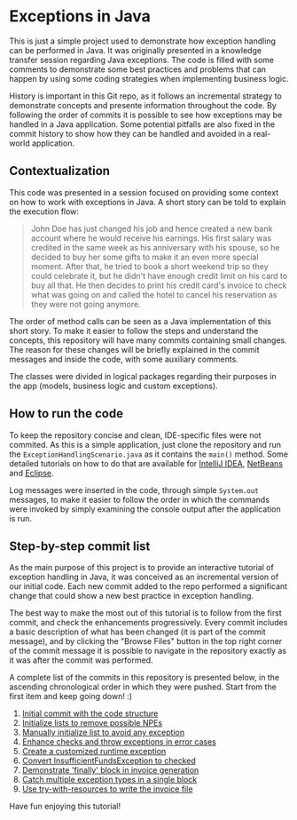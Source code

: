 # Exceptions in Java

This is just a simple project used to demonstrate how exception handling can be
performed in Java. It was originally presented in a knowledge transfer session
regarding Java exceptions. The code is filled with some comments to demonstrate
some best practices and problems that can happen by using some coding strategies
when implementing business logic.

History is important in this Git repo, as it follows an incremental strategy to
demonstrate concepts and presente information throughout the code. By following
the order of commits it is possible to see how exceptions may be handled in a
Java application. Some potential pitfalls are also fixed in the commit history
to show how they can be handled and avoided in a real-world application.


## Contextualization

This code was presented in a session focused on providing some context on how to
work with exceptions in Java. A short story can be told to explain the execution
flow:

> John Doe has just changed his job and hence created a new bank account where
> he would receive his earnings. His first salary was credited in the same week
> as his anniversary with his spouse, so he decided to buy her some gifts to
> make it an even more special moment. After that, he tried to book a short
> weekend trip so they could celebrate it, but he didn't have enough credit
> limit on his card to buy all that. He then decides to print his credit card's
> invoice to check what was going on and called the hotel to cancel his
> reservation as they were not going anymore.

The order of method calls can be seen as a Java implementation of this short
story. To make it easier to follow the steps and understand the concepts, this
repository will have many commits containing small changes. The reason for these
changes will be briefly explained in the commit messages and inside the code,
with some auxiliary comments.

The classes were divided in logical packages regarding their purposes in the app
(models, business logic and custom exceptions).


## How to run the code

To keep the repository concise and clean, IDE-specific files were not commited.
As this is a simple application, just clone the repository and run the
`ExceptionHandlingScenario.java` as it contains the `main()` method. Some detailed
tutorials on how to do that are available for
[IntelliJ IDEA](https://www.jetbrains.com/help/idea/2016.1/running-applications.html),
[NetBeans](https://netbeans.org/kb/docs/java/quickstart.html#run) and
[Eclipse](http://stackoverflow.com/a/12546688/3227787).

Log messages were inserted in the code, through simple `System.out` messages, to
make it easier to follow the order in which the commands were invoked by simply
examining the console output after the application is run.


## Step-by-step commit list

As the main purpose of this project is to provide an interactive tutorial of exception
handling in Java, it was conceived as an incremental version of our initial code. Each
new commit added to the repo performed a significant change that could show a new best
practice in exception handling.

The best way to make the most out of this tutorial is to follow from the first commit,
and check the enhancements progressively. Every commit includes a basic description of
what has been changed (it is part of the commit message), and by clicking the "Browse
Files" button in the top right corner of the commit message it is possible to navigate
in the repository exactly as it was after the commit was performed.

A complete list of the commits in this repository is presented below, in the ascending
chronological order in which they were pushed. Start from the first item and keep going
down! :)

1. [Initial commit with the code structure](https://github.com/brunotoffolo/code-with-me/commit/1837c61c6816bc5082e7279db66e1f25c9970513)
2. [Initialize lists to remove possible NPEs](https://github.com/brunotoffolo/code-with-me/commit/58d92b2a6ce7901dd77176beef0fbfc2998b2e89)
3. [Manually initialize list to avoid any exception](https://github.com/brunotoffolo/code-with-me/commit/ca374cb6aa8042e3d3dea15eaffd9769ae2cd5bf)
4. [Enhance checks and throw exceptions in error cases](https://github.com/brunotoffolo/code-with-me/commit/1b3b9303dca8f52cd547b66f79b18553b93b7872)
5. [Create a customized runtime exception](https://github.com/brunotoffolo/code-with-me/commit/86c843e47a18548a918ac8c259d4ec4db1754fa5)
6. [Convert InsufficientFundsException to checked](https://github.com/brunotoffolo/code-with-me/commit/bf17e510261c1c658aed11a93965e143024152c0)
7. [Demonstrate 'finally' block in invoice generation](https://github.com/brunotoffolo/code-with-me/commit/a8f3ce85836ae4bb80856a8f05d4bc1327664f69)
8. [Catch multiple exception types in a single block](https://github.com/brunotoffolo/code-with-me/commit/a37c1ea3dad0846fd623a8581e9d1759eb19d415)
9. [Use try-with-resources to write the invoice file](https://github.com/brunotoffolo/code-with-me/commit/94c5ea9128f19d29f640ae0cb041ba921dd8cb70)

Have fun enjoying this tutorial!
